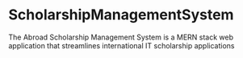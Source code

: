 # ScholarshipManagementSystem
The Abroad Scholarship Management System is a MERN stack web application that streamlines international IT scholarship applications
